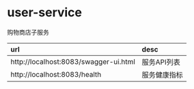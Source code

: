# user-service
购物商店子服务

|url|desc|  
|:---|:---|   
|http://localhost:8083/swagger-ui.html|服务API列表|  
|http://localhost:8083/health|服务健康指标|

